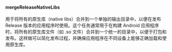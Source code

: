#### mergeReleaseNativeLibs
用于将所有的原生库（native libs）合并到一个单独的输出目录中，以便在发布 Release 版本的应用程序时使用。这个任务通常用于在构建 Android 应用程序时，将所有的原生库文件（如 .so 文件）合并到一个统一的目录中，以便于打包和发布。这样做可以简化发布过程，并确保应用程序在不同设备上能够正确加载和使用原生库。